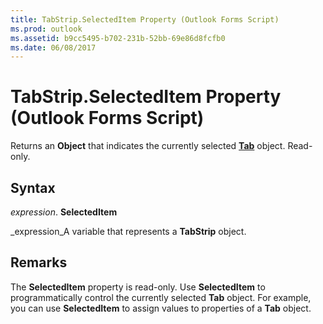 ```yaml
---
title: TabStrip.SelectedItem Property (Outlook Forms Script)
ms.prod: outlook
ms.assetid: b9cc5495-b702-231b-52bb-69e86d8fcfb0
ms.date: 06/08/2017
---
```



# TabStrip.SelectedItem Property (Outlook Forms Script)

Returns an  **Object** that indicates the currently selected **[Tab](Outlook.tab.md)** object. Read-only.


## Syntax

 _expression_. **SelectedItem**

 _expression_A variable that represents a  **TabStrip** object.


## Remarks

The  **SelectedItem** property is read-only. Use **SelectedItem** to programmatically control the currently selected **Tab** object. For example, you can use **SelectedItem** to assign values to properties of a **Tab** object.


